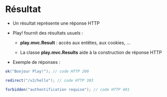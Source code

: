 # Résultat

* Un résultat représente une réponse HTTP

* Play! fournit des résultats usuels :

  * **play.mvc.Result** : accès aux entêtes, aux cookies, …

  * La classe **play.mvc.Results** aide à la construction de réponse HTTP

* Exemple de réponses :

```java
ok("Bonjour Play!"); // code HTTP 200

redirect("/v2/hello"); // code HTTP 303

forbidden("authentification requise"); // code HTTP 401
```
